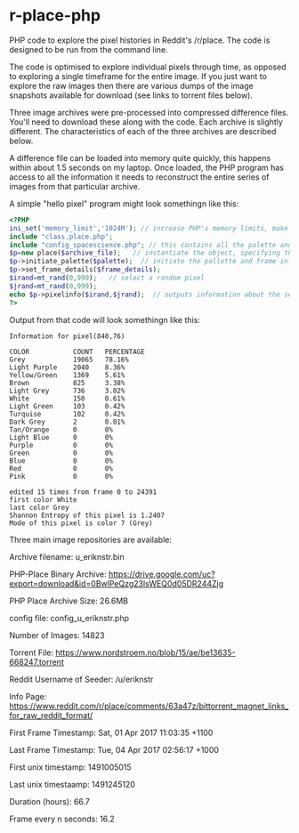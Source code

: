 # r-place-php

PHP code to explore the pixel histories in Reddit's /r/place. The code is designed to be run from the command line.

The code is optimised to explore individual pixels through time, as opposed to exploring a single timeframe for the entire image. If you just want to explore the raw images then there are various dumps of the image snapshots available for download (see links to torrent files below).

Three image archives were pre-processed into compressed difference files. You'll need to download these along with the code. Each archive is slightly different. The characteristics of each of the three archives are described below.

A difference file can be loaded into memory quite quickly, this happens within about 1.5 seconds on my laptop. Once loaded, the PHP program has access to all the information it needs to reconstruct the entire series of images from that particular archive.

A simple "hello pixel" program might look somethingn like this:

```php
<?PHP
ini_set('memory_limit','1024M'); // increase PHP's memory limits, make this even bigger if you have more RAM
include "class.place.php";
include "config_spacescience.php"; // this contains all the palette and frame infrmation for the spacescience archive
$p=new place($archive_file);   // instantiate the object, specifying the archive file to use
$p->initiate_palette($palette);  // initiate the pallette and frame information
$p->set_frame_details($frame_details);
$irand=mt_rand(0,999);   // select a random pixel
$jrand=mt_rand(0,999);
echo $p->pixelinfo($irand,$jrand);  // outputs information about the selected pixel to the console
?>
```

Output from that code will look somethingn like this:


```
Information for pixel(840,76)

COLOR           COUNT   PERCENTAGE
Grey            19065   78.16%
Light Purple    2040    8.36%
Yellow/Green    1369    5.61%
Brown           825     3.38%
Light Grey      736     3.02%
White           150     0.61%
Light Green     103     0.42%
Turquise        102     0.42%
Dark Grey       2       0.01%
Tan/Orange      0       0%
Light Blue      0       0%
Purple          0       0%
Green           0       0%
Blue            0       0%
Red             0       0%
Pink            0       0%

edited 15 times from frame 0 to 24391
first color White
last color Grey
Shannon Entropy of this pixel is 1.2407
Mode of this pixel is color 7 (Grey)

```

Three main image repositories are available:

Archive filename:	u_eriknstr.bin

PHP-Place Binary Archive:	https://drive.google.com/uc?export=download&id=0BwlPeQzg23lsWEQ0d05DR244Zjg

PHP Place Archive Size:	26.6MB

config file: config_u_eriknstr.php

Number of Images:	14823

Torrent File:	https://www.nordstroem.no/blob/15/ae/be13635-668247.torrent

Reddit Username of Seeder:	/u/eriknstr

Info Page:	https://www.reddit.com/r/place/comments/63a47z/bittorrent_magnet_links_for_raw_reddit_format/

First Frame Timestamp:	Sat, 01 Apr 2017 11:03:35 +1100

Last Frame Timestamp:	Tue, 04 Apr 2017 02:56:17 +1000

First unix timestamp:	1491005015

Last unix timestaamp:	1491245120

Duration (hours):	66.7

Frame every n seconds:	16.2




